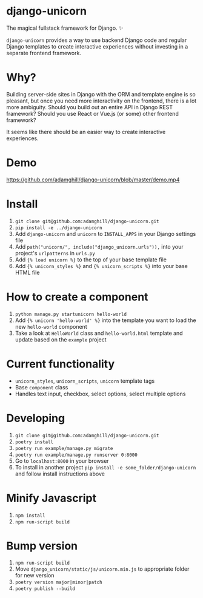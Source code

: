 # django-unicorn
The magical fullstack framework for Django. ✨

`django-unicorn` provides a way to use backend Django code and regular Django templates to create interactive experiences without investing in a separate frontend framework.

# Why?
Building server-side sites in Django with the ORM and template engine is so pleasant, but once you need more interactivity on the frontend, there is a lot more ambiguity. Should you build out an entire API in Django REST framework? Should you use React or Vue.js (or some) other frontend framework?

It seems like there should be an easier way to create interactive experiences.

# Demo
https://github.com/adamghill/django-unicorn/blob/master/demo.mp4

# Install
1. `git clone git@github.com:adamghill/django-unicorn.git`
1. `pip install -e ../django-unicorn`
1. Add `django-unicorn` and `unicorn` to `INSTALL_APPS` in your Django settings file
1. Add `path("unicorn/", include("django_unicorn.urls")),` into your project's `urlpatterns` in `urls.py`
1. Add `{% load unicorn %}` to the top of your base template file
1. Add `{% unicorn_styles %}` and `{% unicorn_scripts %}` into your base HTML file

# How to create a component
1. `python manage.py startunicorn hello-world`
1. Add `{% unicorn 'hello-world' %}` into the template you want to load the new `hello-world` component
1. Take a look at `HelloWorld` class and `hello-world.html` template and update based on the `example` project

# Current functionality
- `unicorn_styles`, `unicorn_scripts`, `unicorn` template tags
- Base `component` class
- Handles text input, checkbox, select options, select multiple options

# Developing
1. `git clone git@github.com:adamghill/django-unicorn.git`
1. `poetry install`
1. `poetry run example/manage.py migrate`
1. `poetry run example/manage.py runserver 0:8000`
1. Go to `localhost:8000` in your browser
1. To install in another project `pip install -e some_folder/django-unicorn` and follow install instructions above

# Minify Javascript
1. `npm install`
1. `npm run-script build`

# Bump version
1. `npm run-script build`
1. Move `django_unicorn/static/js/unicorn.min.js` to appropriate folder for new version
1. `poetry version major|minor|patch`
1. `poetry publish --build`
